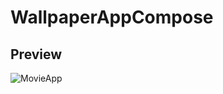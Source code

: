 # WallpaperAppCompose

## Preview
![MovieApp](https://github.com/ulugbek1060/MovineApp/blob/main/preview/Preview%202.png)
